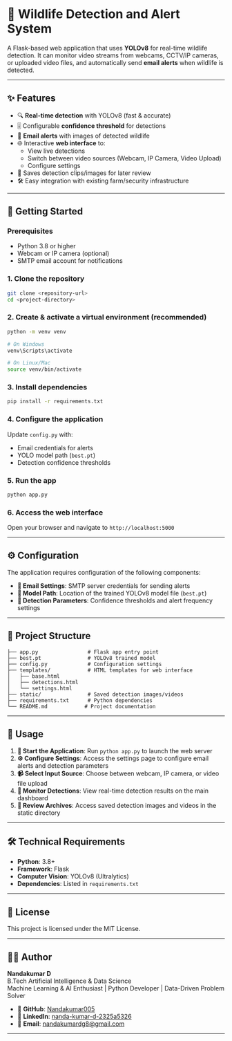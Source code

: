 # 🦁 Wildlife Detection and Alert System

A Flask-based web application that uses **YOLOv8** for real-time wildlife detection. It can monitor video streams from webcams, CCTV/IP cameras, or uploaded video files, and automatically send **email alerts** when wildlife is detected.

---

## ✨ Features

- 🔍 **Real-time detection** with YOLOv8 (fast & accurate)
- 🎚️ Configurable **confidence threshold** for detections
- 📧 **Email alerts** with images of detected wildlife
- 🌐 Interactive **web interface** to:
  - View live detections
  - Switch between video sources (Webcam, IP Camera, Video Upload)
  - Configure settings
- 💾 Saves detection clips/images for later review
- 🛠️ Easy integration with existing farm/security infrastructure

---

## 🚀 Getting Started

### Prerequisites
- Python 3.8 or higher
- Webcam or IP camera (optional)
- SMTP email account for notifications

### 1. Clone the repository
```bash
git clone <repository-url>
cd <project-directory>
```

### 2. Create & activate a virtual environment (recommended)
```bash
python -m venv venv

# On Windows
venv\Scripts\activate

# On Linux/Mac
source venv/bin/activate
```

### 3. Install dependencies
```bash
pip install -r requirements.txt
```

### 4. Configure the application
Update `config.py` with:
- Email credentials for alerts
- YOLO model path (`best.pt`)
- Detection confidence thresholds

### 5. Run the app
```bash
python app.py
```

### 6. Access the web interface
Open your browser and navigate to `http://localhost:5000`

---

## ⚙️ Configuration

The application requires configuration of the following components:

- **📧 Email Settings**: SMTP server credentials for sending alerts
- **🤖 Model Path**: Location of the trained YOLOv8 model file (`best.pt`)
- **🎯 Detection Parameters**: Confidence thresholds and alert frequency settings

---

## 📂 Project Structure

```
├── app.py                # Flask app entry point
├── best.pt               # YOLOv8 trained model
├── config.py             # Configuration settings
├── templates/            # HTML templates for web interface
│   ├── base.html
│   ├── detections.html
│   └── settings.html
├── static/               # Saved detection images/videos
├── requirements.txt      # Python dependencies
└── README.md            # Project documentation
```

---

## 🎯 Usage

1. **🚀 Start the Application**: Run `python app.py` to launch the web server
2. **⚙️ Configure Settings**: Access the settings page to configure email alerts and detection parameters
3. **📹 Select Input Source**: Choose between webcam, IP camera, or video file upload
4. **👀 Monitor Detections**: View real-time detection results on the main dashboard
5. **📁 Review Archives**: Access saved detection images and videos in the static directory

---

## 🛠️ Technical Requirements

- **Python**: 3.8+
- **Framework**: Flask
- **Computer Vision**: YOLOv8 (Ultralytics)
- **Dependencies**: Listed in `requirements.txt`

---

## 📜 License

This project is licensed under the MIT License.

---

## 👨‍💻 Author

**Nandakumar D**  
B.Tech Artificial Intelligence & Data Science  
Machine Learning & AI Enthusiast | Python Developer | Data-Driven Problem Solver

- 🔗 **GitHub**: [Nandakumar005](https://github.com/Nandakumar005)
- 💼 **LinkedIn**: [nanda-kumar-d-2325a5326](https://www.linkedin.com/in/nanda-kumar-d-2325a5326/)
- 📧 **Email**: nandakumardg8@gmail.com

---

